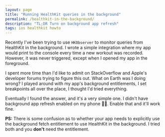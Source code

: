 ```yaml
---
layout: page
title: "Running HealthKit queries in the background"
permalink: /healthkit-in-the-background/
description: "TL;DR Turn on background app refresh"
tags: ios healthkit howto
---
```


Recently I've been trying to use `HKObserver` to monitor queries from HealthKit in the background. I wrote a simple integration where my app would print to the console every time a new workout was recorded. However, it was never triggered, except when I opened my app in the foreground.

I spent more time than I'd like to admit on StackOverflow and Apple's developer forums trying to figure this out. What on Earth was I doing wrong? I played around with my app's background entitlements, I set breakpoints all over the place, I thought I'd tried everything.

Eventually I found the answer, and it's a very simple one. I didn't have background app refresh enabled on my phone 🤦‍♂️. Enable that and it'll work fine.

**PS:** There is some confusion as to whether your app needs to explicitly use the background fetch entitlement to use HealthKit in the background. I tried both and you **don't** need the entitlement.